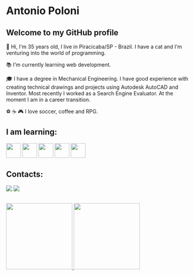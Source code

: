 # Antonio Poloni
## Welcome to my GitHub profile

👋 Hi, I'm 35 years old, I live in Piracicaba/SP - Brazil. I have a cat and I'm venturing into the world of programming.

:books: I'm currently learning web development.

:mortar_board: I have a degree in Mechanical Engineering. I have good experience with creating technical drawings and projects using Autodesk AutoCAD and Inventor. Most recently I worked as a Search Engine Evaluator. At the moment I am in a career transition.

:soccer: :coffee: :video_game: I love soccer, coffee and RPG.

## I am learning:
 
<img src="https://cdn.jsdelivr.net/gh/devicons/devicon@latest/icons/html5/html5-original.svg" width="40" height="40"/> <img src="https://cdn.jsdelivr.net/gh/devicons/devicon@latest/icons/css3/css3-original.svg" width="40" height="40"/> <img src="https://cdn.jsdelivr.net/gh/devicons/devicon@latest/icons/javascript/javascript-original.svg" width="40" height="40"/> <img src="https://cdn.jsdelivr.net/gh/devicons/devicon@latest/icons/git/git-original.svg" width="40" height="40"/> <img src="https://cdn.jsdelivr.net/gh/devicons/devicon@latest/icons/github/github-original.svg" width="40" height="40"/> 

## Contacts:

<div>
  <a href="https://instagram.com/antoniopoloni" target="_blank"><img loading="lazy" src="https://img.shields.io/badge/-Instagram-%23E4405F?style=for-the-badge&logo=instagram&logoColor=white" target="_blank"></a>
  <a href = "mailto:contato@antoniopolonijr"><img loading="lazy" src="https://img.shields.io/badge/Gmail-D14836?style=for-the-badge&logo=gmail&logoColor=white" target="_blank"></a>
</div>
          
##

<div>
<a href="https://github.com/antoniopolonijr">
<img loading="lazy" height="180em" src="https://github-readme-stats.vercel.app/api/top-langs/?username=antoniopolonijr&layout=compact&langs_count=7&theme=dracula"/>
<img loading="lazy" height="180em" src="https://github-readme-stats.vercel.app/api?username=antoniopolonijr&show_icons=true&theme=dracula&include_all_commits=true&count_private=true"/>
</div>




<!--
**antoniopolonijr/antoniopolonijr** is a ✨ _special_ ✨ repository because its `README.md` (this file) appears on your GitHub profile.

Here are some ideas to get you started:

- 🔭 I’m currently working on ...
- 🌱 I’m currently learning ...
- 👯 I’m looking to collaborate on ...
- 🤔 I’m looking for help with ...
- 💬 Ask me about ...
- 📫 How to reach me: ...
- 😄 Pronouns: ...
- ⚡ Fun fact: ...
-->
